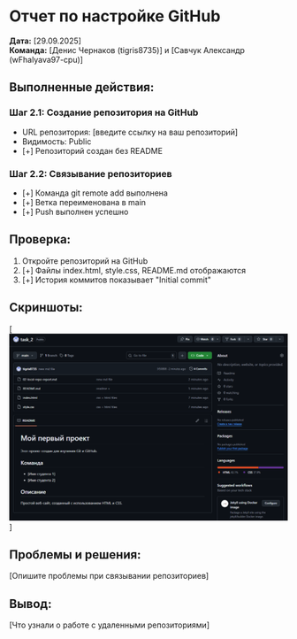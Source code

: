 # Отчет по настройке GitHub

**Дата:** [29.09.2025]  
**Команда:** [Денис Чернаков (tigris8735)] и [Савчук Александр (wFhalyava97-cpu)]

## Выполненные действия:

### Шаг 2.1: Создание репозитория на GitHub
- URL репозитория: [введите ссылку на ваш репозиторий]
- Видимость: Public
- [+] Репозиторий создан без README

### Шаг 2.2: Связывание репозиториев
- [+] Команда git remote add выполнена
- [+] Ветка переименована в main
- [+] Push выполнен успешно

## Проверка:
1. Откройте репозиторий на GitHub
2. [+] Файлы index.html, style.css, README.md отображаются
3. [+] История коммитов показывает "Initial commit"

## Скриншоты:
[![alt text](image.png)]

## Проблемы и решения:
[Опишите проблемы при связывании репозиториев]

## Вывод:
[Что узнали о работе с удаленными репозиториями]
